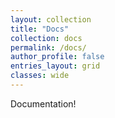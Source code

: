```yaml
---
layout: collection
title: "Docs"
collection: docs
permalink: /docs/
author_profile: false
entries_layout: grid
classes: wide
---
```


Documentation!